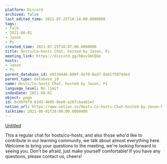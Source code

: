 ```yaml
---
platform: Discord
archived: false
last_edited_time: 2021-07-25T10:14:00.0000000
tags:
- Talk
- 2021-08-01
- Jason
- Pi
created_time: 2021-07-25T10:07:00.0000000
title: Hosts/Co-hosts Chat, hosted by Jason, Pi
meeting_link: https://discord.gg/bBuv3mCQQe
hosts:
- Jason
- Pi
parent_database_id: e9339446-880f-4ef0-8ad7-8ad1f507dded
parent_type: database_id
name: Hosts/Co-hosts Chat, hosted by Jason, Pi
language_level: No limit
indexDate: 2021-08-01
object: page
id: 0c89f6f9-63d2-4b05-8ee0-a287cbaa65a7
notion_url: https://www.notion.so/Hosts-Co-hosts-Chat-hosted-by-Jason-Pi-0c89f6f963d24b058ee0a287cbaa65a7
talktime: 2021-08-01T20:00:00.0000000
---
```




[Untitled](https://www.notion.so/cb083fc4f0b7459aa5afe1900ef25a1f)   


This a regular chat for hosts/co-hosts, and also those who'd like to contribute in our learning community, we talk about almost everything here. Welcome to bring your questions to the meeting, we're looking forward to seeing you. Don't be afraid, just make yourself comfortable!
If you have any questions, please contact us, cheers!








